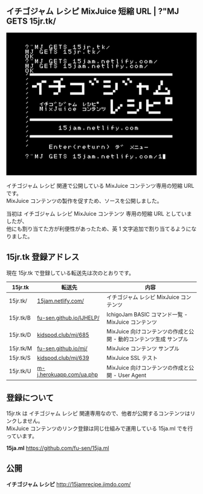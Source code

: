 ## イチゴジャム レシピ MixJuice 短縮 URL | ?"MJ GETS 15jr.tk/ 

![スクリーンショット](/screenshot.jpg)

イチゴジャム レシピ 関連で公開している MixJuice コンテンツ専用の短縮 URL です。\
MixJuice コンテンツの製作を促すため、ソースを公開しました。

当初は イチゴジャム レシピ MixJuice コンテンツ 専用の短縮 URL としていましたが、\
他にも割り当てた方が利便性があったため、英 1 文字追加で割り当てるようになりました。

## 15jr.tk 登録アドレス

現在 15jr.tk で登録している転送先は次のとおりです。

|15jr.tk|転送先|内容|
|---|---|---|
|15jr.tk/|[15jam.netlify.com/](https://github.com/fu-sen/15jam.netlify.com)|イチゴジャム レシピ MixJuice コンテンツ|
|15jr.tk/B|[fu-sen.github.io/IJHELP/](https://github.com/fu-sen/IJHELP)|IchigoJam BASIC コマンド一覧 - MixJuice コンテンツ|
|15jr.tk/D|[kidspod.club/mj/685](http://kidspod.club/program/?id=685)|MixJuice 向けコンテンツの作成と公開 - 動的コンテンツ生成 サンプル|
|15jr.tk/M|[fu-sen.github.io/mj/](https://github.com/fu-sen/mj)|MixJuice コンテンツ サンプル|
|15jr.tk/S|[kidspod.club/mj/639](http://kidspod.club/program/?id=639)|MixJuice SSL テスト|
|15jr.tk/U|[m-j.herokuapp.com/ua.php](https://15jamrecipe.jimdo.com/mixjuice/%E3%82%B3%E3%83%B3%E3%83%86%E3%83%B3%E3%83%84%E3%81%AE%E4%BD%9C%E6%88%90%E3%81%A8%E5%85%AC%E9%96%8B/)|MixJuice 向けコンテンツの作成と公開 - User Agent|

## 登録について

15jr.tk は イチゴジャム レシピ 関連専用なので、他者が公開するコンテンツはリンクしません。\
MixJuice コンテンツのリンク登録は同じ仕組みで運用している 15ja.ml でを行っています。

**15ja.ml** https://github.com/fu-sen/15ja.ml

## 公開

**イチゴジャム レシピ** http://15jamrecipe.jimdo.com/
